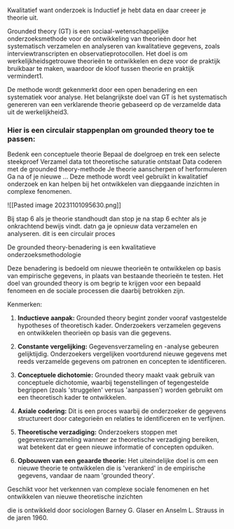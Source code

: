 Kwalitatief want onderzoek is Inductief
je hebt data en daar creeer je theorie uit.

Grounded theory (GT) is een sociaal-wetenschappelijke onderzoeksmethode voor de ontwikkeling van theorieën door het systematisch verzamelen en analyseren van kwalitatieve gegevens, zoals interviewtranscripten en observatieprotocollen.
Het doel is om werkelijkheidsgetrouwe theorieën te ontwikkelen en deze voor de praktijk bruikbaar te maken, waardoor de kloof tussen theorie en praktijk vermindert1.

De methode wordt gekenmerkt door een open benadering en een systematiek voor analyse. Het belangrijkste doel van GT is het systematisch genereren van een verklarende theorie gebaseerd op de verzamelde data uit de werkelijkheid3.

### Hier is een circulair stappenplan om grounded theory toe te passen:

Bedenk een conceptuele theorie
Bepaal de doelgroep en trek een selecte steekproef
Verzamel data tot theoretische saturatie ontstaat
Data coderen met de grounded theory-methode
Je theorie aanscherpen of herformuleren
Ga na of je nieuwe …
Deze methode wordt veel gebruikt in kwalitatief onderzoek en kan helpen bij het ontwikkelen van diepgaande inzichten in complexe fenomenen.

![[Pasted image 20231101095630.png]]

Bij stap 6 als je theorie standhoudt dan stop je na stap 6
echter als je onkrachtend bewijs vindt. datn ga je opnieuw data verzamelen en analyseren. dit is een circulair proces


De grounded theory-benadering is een kwalitatieve onderzoeksmethodologie 

Deze benadering is bedoeld om nieuwe theorieën te ontwikkelen op basis van empirische gegevens, in plaats van bestaande theorieën te testen. Het doel van grounded theory is om begrip te krijgen voor een bepaald fenomeen en de sociale processen die daarbij betrokken zijn.

Kenmerken:
1. **Inductieve aanpak:** Grounded theory begint zonder vooraf vastgestelde hypotheses of theoretisch kader. Onderzoekers verzamelen gegevens en ontwikkelen theorieën op basis van die gegevens.
    
2. **Constante vergelijking:** Gegevensverzameling en -analyse gebeuren gelijktijdig. Onderzoekers vergelijken voortdurend nieuwe gegevens met reeds verzamelde gegevens om patronen en concepten te identificeren.
    
3. **Conceptuele dichotomie:** Grounded theory maakt vaak gebruik van conceptuele dichotomie, waarbij tegenstellingen of tegengestelde begrippen (zoals 'struggelen' versus 'aanpassen') worden gebruikt om een theoretisch kader te ontwikkelen.
    
4. **Axiale codering:** Dit is een proces waarbij de onderzoeker de gegevens structureert door categorieën en relaties te identificeren en te verfijnen.
    
5. **Theoretische verzadiging:** Onderzoekers stoppen met gegevensverzameling wanneer ze theoretische verzadiging bereiken, wat betekent dat er geen nieuwe informatie of concepten opduiken.
    
6. **Opbouwen van een geaarde theorie:** Het uiteindelijke doel is om een nieuwe theorie te ontwikkelen die is 'verankerd' in de empirische gegevens, vandaar de naam 'grounded theory'.

Geschikt voor het verkennen van complexe sociale fenomenen en  het ontwikkelen van nieuwe theoretische inzichten



die is ontwikkeld door sociologen Barney G. Glaser en Anselm L. Strauss in de jaren 1960. 